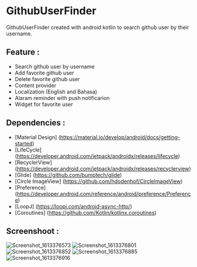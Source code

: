# GithubUserFinder
GithubUserFinder created with android kotlin to search github user by their username. 

## Feature :
* Search github user by username
* Add favorite github user
* Delete favorite github user
* Content provider
* Localization (English and Bahasa)
* Alaram reminder with push notificarion
* Widget for favorite user

## Dependencies :
* [Material Design] (https://material.io/develop/android/docs/getting-started)
* [LifeCycle] (https://developer.android.com/jetpack/androidx/releases/lifecycle)
* [RecyclerView] (https://developer.android.com/jetpack/androidx/releases/recyclerview)
* [Glide] (https://github.com/bumptech/glide)
* [Circle ImageView] (https://github.com/hdodenhof/CircleImageView)
* [Preference] (https://developer.android.com/reference/android/preference/Preference)
* [LoopJ] (https://loopj.com/android-async-http/)
* [Coroutines] (https://github.com/Kotlin/kotlinx.coroutines)

## Screenshoot :
![Screenshot_1613376573](https://user-images.githubusercontent.com/27962017/107923052-85330d80-6fa3-11eb-9eed-7261a55e6515.png)
![Screenshot_1613376801](https://user-images.githubusercontent.com/27962017/107923077-8e23df00-6fa3-11eb-87e0-1d10abf2c7a9.png)
![Screenshot_1613376852](https://user-images.githubusercontent.com/27962017/107923088-9419c000-6fa3-11eb-9864-a7b352530b3d.png)
![Screenshot_1613376885](https://user-images.githubusercontent.com/27962017/107923104-9b40ce00-6fa3-11eb-91bb-d853340b5826.png)
![Screenshot_1613376916](https://user-images.githubusercontent.com/27962017/107923126-a09e1880-6fa3-11eb-8603-c0679b91016a.png)
